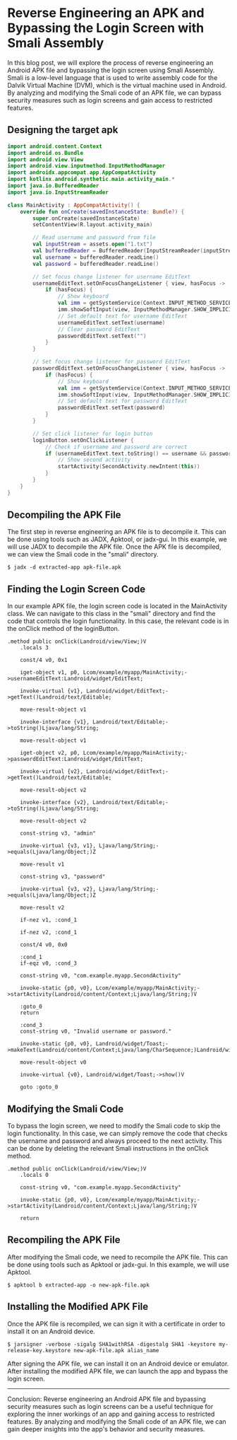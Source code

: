 # Reverse Engineering an APK and Bypassing the Login Screen with Smali Assembly

In this blog post, we will explore the process of reverse engineering an Android APK file and bypassing the login screen using Smali Assembly. Smali is a low-level language that is used to write assembly code for the Dalvik Virtual Machine (DVM), which is the virtual machine used in Android. By analyzing and modifying the Smali code of an APK file, we can bypass security measures such as login screens and gain access to restricted features.

## Designing the target apk

```kotlin
import android.content.Context
import android.os.Bundle
import android.view.View
import android.view.inputmethod.InputMethodManager
import androidx.appcompat.app.AppCompatActivity
import kotlinx.android.synthetic.main.activity_main.*
import java.io.BufferedReader
import java.io.InputStreamReader

class MainActivity : AppCompatActivity() {
    override fun onCreate(savedInstanceState: Bundle?) {
        super.onCreate(savedInstanceState)
        setContentView(R.layout.activity_main)

        // Read username and password from file
        val inputStream = assets.open("1.txt")
        val bufferedReader = BufferedReader(InputStreamReader(inputStream))
        val username = bufferedReader.readLine()
        val password = bufferedReader.readLine()

        // Set focus change listener for username EditText
        usernameEditText.setOnFocusChangeListener { view, hasFocus ->
            if (hasFocus) {
                // Show keyboard
                val imm = getSystemService(Context.INPUT_METHOD_SERVICE) as InputMethodManager
                imm.showSoftInput(view, InputMethodManager.SHOW_IMPLICIT)
                // Set default text for username EditText
                usernameEditText.setText(username)
                // Clear password EditText
                passwordEditText.setText("")
            }
        }

        // Set focus change listener for password EditText
        passwordEditText.setOnFocusChangeListener { view, hasFocus ->
            if (hasFocus) {
                // Show keyboard
                val imm = getSystemService(Context.INPUT_METHOD_SERVICE) as InputMethodManager
                imm.showSoftInput(view, InputMethodManager.SHOW_IMPLICIT)
                // Set default text for password EditText
                passwordEditText.setText(password)
            }
        }

        // Set click listener for login button
        loginButton.setOnClickListener {
            // Check if username and password are correct
            if (usernameEditText.text.toString() == username && passwordEditText.text.toString() == password) {
                // Show second activity
                startActivity(SecondActivity.newIntent(this))
            }
        }
    }
}

```

## Decompiling the APK File

The first step in reverse engineering an APK file is to decompile it. This can be done using tools such as JADX, Apktool, or jadx-gui. In this example, we will use JADX to decompile the APK file. Once the APK file is decompiled, we can view the Smali code in the "smali" directory.

```
$ jadx -d extracted-app apk-file.apk
```

## Finding the Login Screen Code

In our example APK file, the login screen code is located in the MainActivity class. We can navigate to this class in the "smali" directory and find the code that controls the login functionality. In this case, the relevant code is in the onClick method of the loginButton.

```smali
.method public onClick(Landroid/view/View;)V
    .locals 3

    const/4 v0, 0x1

    iget-object v1, p0, Lcom/example/myapp/MainActivity;->usernameEditText:Landroid/widget/EditText;

    invoke-virtual {v1}, Landroid/widget/EditText;->getText()Landroid/text/Editable;

    move-result-object v1

    invoke-interface {v1}, Landroid/text/Editable;->toString()Ljava/lang/String;

    move-result-object v1

    iget-object v2, p0, Lcom/example/myapp/MainActivity;->passwordEditText:Landroid/widget/EditText;

    invoke-virtual {v2}, Landroid/widget/EditText;->getText()Landroid/text/Editable;

    move-result-object v2

    invoke-interface {v2}, Landroid/text/Editable;->toString()Ljava/lang/String;

    move-result-object v2

    const-string v3, "admin"

    invoke-virtual {v3, v1}, Ljava/lang/String;->equals(Ljava/lang/Object;)Z

    move-result v1

    const-string v3, "password"

    invoke-virtual {v3, v2}, Ljava/lang/String;->equals(Ljava/lang/Object;)Z

    move-result v2

    if-nez v1, :cond_1

    if-nez v2, :cond_1

    const/4 v0, 0x0

    :cond_1
    if-eqz v0, :cond_3

    const-string v0, "com.example.myapp.SecondActivity"

    invoke-static {p0, v0}, Lcom/example/myapp/MainActivity;->startActivity(Landroid/content/Context;Ljava/lang/String;)V

    :goto_0
    return

    :cond_3
    const-string v0, "Invalid username or password."

    invoke-static {p0, v0}, Landroid/widget/Toast;->makeText(Landroid/content/Context;Ljava/lang/CharSequence;)Landroid/widget/Toast;

    move-result-object v0

    invoke-virtual {v0}, Landroid/widget/Toast;->show()V

    goto :goto_0
```

## Modifying the Smali Code

To bypass the login screen, we need to modify the Smali code to skip the login functionality. In this case, we can simply remove the code that checks the username and password and always proceed to the next activity. This can be done by deleting the relevant Smali instructions in the onClick method.

```smali
.method public onClick(Landroid/view/View;)V
    .locals 0

    const-string v0, "com.example.myapp.SecondActivity"

    invoke-static {p0, v0}, Lcom/example/myapp/MainActivity;->startActivity(Landroid/content/Context;Ljava/lang/String;)V

    return
```

## Recompiling the APK File

After modifying the Smali code, we need to recompile the APK file. This can be done using tools such as Apktool or jadx-gui. In this example, we will use Apktool.

```
$ apktool b extracted-app -o new-apk-file.apk
```

## Installing the Modified APK File

Once the APK file is recompiled, we can sign it with a certificate in order to install it on an Android device.

```
$ jarsigner -verbose -sigalg SHA1withRSA -digestalg SHA1 -keystore my-release-key.keystore new-apk-file.apk alias_name
```

After signing the APK file, we can install it on an Android device or emulator. After installing the modified APK file, we can launch the app and bypass the login screen.

---

Conclusion: Reverse engineering an Android APK file and bypassing security measures such as login screens can be a useful technique for exploring the inner workings of an app and gaining access to restricted features. By analyzing and modifying the Smali code of an APK file, we can gain deeper insights into the app's behavior and security measures.